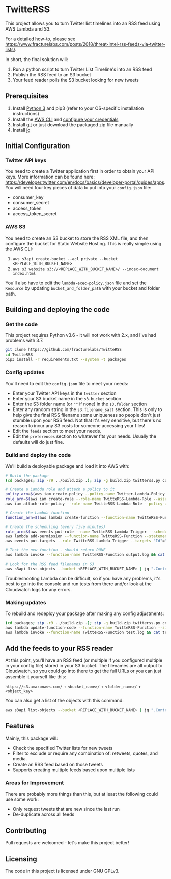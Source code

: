 # TwitteRSS

This project allows you to turn Twitter list timelines into an RSS feed using AWS Lambda and S3.

For a detailed how-to, please see https://www.fracturelabs.com/posts/2018/threat-intel-rss-feeds-via-twitter-lists/.

In short, the final solution will:

1. Run a python script to turn Twitter List Timeline's into an RSS feed
2. Publish the RSS feed to an S3 bucket
3. Your feed reader polls the S3 bucket looking for new tweets 

## Prerequisites

1. Install [Python 3](https://www.python.org/downloads/) and pip3 (refer to your OS-specific installation instructions)
2. Install the [AWS CLI](https://docs.aws.amazon.com/cli/latest/userguide/cli-chap-install.html) and [configure your credentials](https://docs.aws.amazon.com/cli/latest/userguide/cli-configure-files.html)
3. Install [git](https://git-scm.com/downloads) or just download the packaged zip file manually
4. Install [jq](https://stedolan.github.io/jq/download/)

## Initial Configuration

### Twitter API keys
You need to create a Twitter application first in order to obtain your API keys.  More information can be found here: https://developer.twitter.com/en/docs/basics/developer-portal/guides/apps.  You will need four key pieces of data to put into your `config.json` file:
- consumer_key
- consumer_secret
- access_token
- access_token_secret

### AWS S3
You need to create an S3 bucket to store the RSS XML file, and then configure the bucket for Static Website Hosting.  This is really simple using the AWS CLI:

1. `aws s3api create-bucket --acl private --bucket <REPLACE_WITH_BUCKET_NAME>`
2. `aws s3 website s3://<REPLACE_WITH_BUCKET_NAME>/ --index-document index.html`

You'll also have to edit the `lambda-exec-policy.json` file and set the `Resource` by updating `bucket_and_folder_path` with your bucket and folder path. 

## Building and deploying the code

### Get the code
This project requires Python v3.6 - it will not work with 2.x, and I've had problems with 3.7.

```bash
git clone https://github.com/fracturelabs/TwitteRSS
cd TwitteRSS
pip3 install -r requirements.txt --system -t packages
```

### Config updates
You'll need to edit the `config.json` file to meet your needs:

* Enter your Twitter API keys in the `twitter` section
* Enter your S3 bucket name in the `s3.bucket` section
* Enter the S3 folder name (or `""` if none) in the `s3.folder` section
* Enter any random string in the `s3.filename_salt` section.  This is only to help give the final RSS filename some uniqueness so people don't just stumble upon your RSS feed.  Not that it's very sensitive, but there's no reason to incur any S3 costs for someone accessing your files!
* Edit the `feeds` section to meet your needs.
* Edit the `preferences` section to whatever fits your needs.  Usually the defaults will do just fine.


### Build and deploy the code
We'll build a deployable package and load it into AWS with:

```bash
# Build the package
(cd packages; zip -r9 ../build.zip .); zip -g build.zip twitterss.py config.json

# Create a Lambda role and attach a policy to it
policy_arn=$(aws iam create-policy --policy-name Twitter-Lambda-Policy --policy-document file://lambda-exec-policy.json | jq -r ".Policy.Arn")
role_arn=$(aws iam create-role --role-name TwitteRSS-Lambda-Role --assume-role-policy-document file://assume-lambda-policy.json | jq -r ".Role.Arn")
aws iam attach-role-policy --role-name TwitteRSS-Lambda-Role --policy-arn ${policy_arn}

# Create the Lambda function
function_arn=$(aws lambda create-function --function-name TwitteRSS-Function --runtime python3.6 --handler twitterss.twitterss_handler --zip-file fileb://build.zip --role ${role_arn} --timeout 30 | jq -r ".FunctionArn")

# Create the scheduling (every five minutes)
rule_arn=$(aws events put-rule --name TwitteRSS-Lambda-Trigger --schedule-expression 'rate(5 minutes)' | jq -r ".RuleArn")  
aws lambda add-permission --function-name TwitteRSS-Function --statement-id TwitteRSS-Lambda-Demo --action lambda:InvokeFunction --principal events.amazonaws.com --source-arn ${rule_arn}
aws events put-targets --rule TwitteRSS-Lambda-Trigger --targets "Id"="1","Arn"="${function_arn}"

# Test the new function - should return DONE
aws lambda invoke --function-name TwitteRSS-Function output.log && cat output.log

# Look for the RSS feed filenames in S3
aws s3api list-objects --bucket <REPLACE_WITH_BUCKET_NAME> | jq ".Contents[].Key"
```

Troubleshooting Lambda can be difficult, so if you have any problems, it's best to go into the console and run tests from there and/or look at the Cloudwatch logs for any errors.

### Making updates
To rebuild and redeploy your package after making any config adjustments:
```bash
(cd packages; zip -r9 ../build.zip .); zip -g build.zip twitterss.py config.json
aws lambda update-function-code --function-name TwitteRSS-Function --zip-file fileb://build.zip
aws lambda invoke --function-name TwitteRSS-Function test.log && cat test.log
```

## Add the feeds to your RSS reader
At this point, you'll have an RSS feed (or multiple if you configured multiple in your config file) stored in your S3 bucket.  The filenames are all output to Cloudwatch, so you could go into there to get the full URLs or you can just assemble it yourself like this:

`https://s3.amazonaws.com/` + `<bucket_name>/` + `<folder_name>/` + `<object_key>`

You can also get a list of the objects with this command:

```bash
aws s3api list-objects --bucket <REPLACE_WITH_BUCKET_NAME> | jq ".Contents[].Key"
```

## Features

Mainly, this package will:
* Check the specified Twitter lists for new tweets
* Filter to exclude or require any combination of: retweets, quotes, and media.
* Create an RSS feed based on those tweets
* Supports creating multiple feeds based upon multiple lists

### Areas for Improvement

There are probably more things than this, but at least the following could use some work:
* Only request tweets that are new since the last run
* De-duplicate across all feeds

## Contributing

Pull requests are welcomed - let's make this project better!


## Licensing

The code in this project is licensed under GNU GPLv3.
